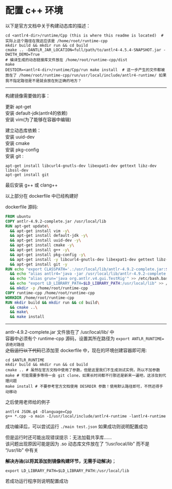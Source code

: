 # 配置 c++ 环境

以下是官方文档中关于构建动态库的描述：  

``` Shell
cd <antlr4-dir>/runtime/Cpp (this is where this readme is located)  # 实际上这个路径在我这应该是 /home/root/runtime-cpp
mkdir build && mkdir run && cd build
cmake .. -DANTLR_JAR_LOCATION=full/path/to/antlr4-4.5.4-SNAPSHOT.jar -DWITH_DEMO=True
# 编译生成的动态链接库文件放在 /home/root/runtime-cpp/dist
make
DESTDIR=<antlr4-dir>/runtime/Cpp/run make install  # 这一步产生的文件都被放在了 /home/root/runtime-cpp/run/usr/local/include/antlr4-runtime/ 如果我不指定路径是不是就会放在到正确的地方？ 
```

---------------------

构建镜像需要做的事：  

更新 apt-get  
安装 default-jdk(antlr4的依赖)  
安装 vim(为了能够在容器中编辑)  

建立动态库依赖：  
安装 uuid-dev  
安装 cmake  
安装 pkg-config  
安装 git :  
``` Shell
apt-get install libcurl4-gnutls-dev libexpat1-dev gettext libz-dev libssl-dev
apt-get install git
```

最后安装 g++ 或 clang++

以上部分在 dockerfile 中已经构建好  

dockerfile 源码:  
``` Dockerfile
FROM ubuntu
COPY antlr-4.9.2-complete.jar /usr/local/lib
RUN apt-get update\
  && apt-get install vim -y\
  && apt-get install default-jdk -y\
  && apt-get install uuid-dev -y\
  && apt-get install cmake -y\
  && apt-get install g++ -y\
  && apt-get install pkg-config -y\
  && apt-get install -y libcurl4-gnutls-dev libexpat1-dev gettext libz-dev libssl-dev\
  && apt-get install git -y
RUN echo "export CLASSPATH='.:/usr/local/lib/antlr-4.9.2-complete.jar:$CLASSPATH'" >> /etc/bash.bashrc\
  && echo "alias antlr4='java -jar /usr/local/lib/antlr-4.9.2-complete.jar'" >> /etc/bash.bashrc\
  && echo "alias grun='java org.antlr.v4.gui.TestRig'" >> /etc/bash.bashrc\
  && echo "export LD_LIBRARY_PATH=$LD_LIBRARY_PATH:/usr/local/lib" >> /etc/bash.bashrc\
  && mkdir -p /home/root/runtime-cpp
COPY runtime-cpp /home/root/runtime-cpp
WORKDIR /home/root/runtime-cpp
RUN mkdir build && mkdir run && cd build\
  && cmake ..\
  && make\
  && make install
```

---------------------

antlr-4.9.2-complete.jar 文件放在了 /usr/local/lib/ 中  
容器中必须有个 runtime-cpp 源码，设置其所在路径为 `export ANTLR_RUNTIME=该绝对路径`  
~~之后运行以下代码~~已添加至 dockerfile 中，现在的环境创建容器即可用:  
``` Shell
cd $ANTLR_RUNTIME
mkdir build && mkdir run && cd build
cmake .. # 虽然在官方文档中使用了参数，但是这里我们不生成测试实例，所以不加参数
make # 可能需要多等待一会 git clone，如果长时间都不行那还是新来一遍吧，这涉及到代理问题
make install # 不要参考官方文档使用 DESRDIR 参数！使用默认路径即可，不然还得手动移动
```

之后使用老师给的例子  
``` Shell
antlr4 JSON.g4 -Dlanguage=Cpp
g++ *.cpp -o main -I/usr/local/include/antlr4-runtime -lantlr4-runtime  
```

成功编译后，可以尝试运行 `./main test.json` 如果成功则说明配置成功  

但是运行时还可能出现错误提示：无法加载共享库......  
该问题出现原因可能是因为 .so 动态库文件放在了 “/usr/local/lib” 而不是 “/usr/lib” 中有关

**~~解决方法~~(以将其添加到镜像构建环节，无需手动解决)**；
``` Shell
export LD_LIBRARY_PATH=$LD_LIBRARY_PATH:/usr/local/lib
```

若成功运行程序则说明配置成功  
